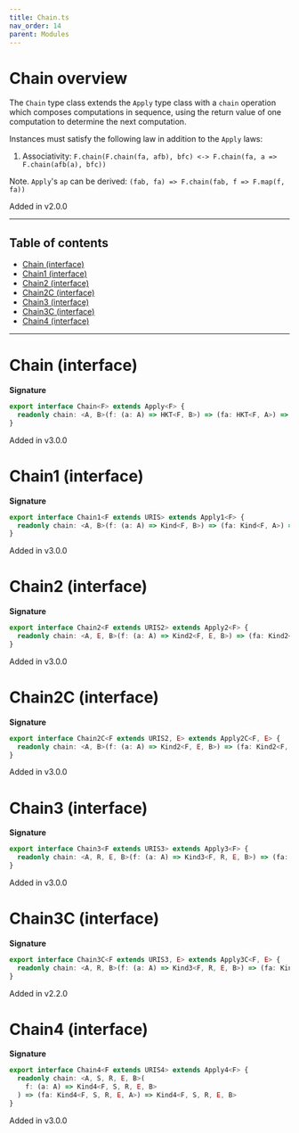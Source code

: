 ```yaml
---
title: Chain.ts
nav_order: 14
parent: Modules
---
```


# Chain overview

The `Chain` type class extends the `Apply` type class with a `chain` operation which composes computations in
sequence, using the return value of one computation to determine the next computation.

Instances must satisfy the following law in addition to the `Apply` laws:

1. Associativity: `F.chain(F.chain(fa, afb), bfc) <-> F.chain(fa, a => F.chain(afb(a), bfc))`

Note. `Apply`'s `ap` can be derived: `(fab, fa) => F.chain(fab, f => F.map(f, fa))`

Added in v2.0.0

---

<h2 class="text-delta">Table of contents</h2>

- [Chain (interface)](#chain-interface)
- [Chain1 (interface)](#chain1-interface)
- [Chain2 (interface)](#chain2-interface)
- [Chain2C (interface)](#chain2c-interface)
- [Chain3 (interface)](#chain3-interface)
- [Chain3C (interface)](#chain3c-interface)
- [Chain4 (interface)](#chain4-interface)

---

# Chain (interface)

**Signature**

```ts
export interface Chain<F> extends Apply<F> {
  readonly chain: <A, B>(f: (a: A) => HKT<F, B>) => (fa: HKT<F, A>) => HKT<F, B>
}
```

Added in v3.0.0

# Chain1 (interface)

**Signature**

```ts
export interface Chain1<F extends URIS> extends Apply1<F> {
  readonly chain: <A, B>(f: (a: A) => Kind<F, B>) => (fa: Kind<F, A>) => Kind<F, B>
}
```

Added in v3.0.0

# Chain2 (interface)

**Signature**

```ts
export interface Chain2<F extends URIS2> extends Apply2<F> {
  readonly chain: <A, E, B>(f: (a: A) => Kind2<F, E, B>) => (fa: Kind2<F, E, A>) => Kind2<F, E, B>
}
```

Added in v3.0.0

# Chain2C (interface)

**Signature**

```ts
export interface Chain2C<F extends URIS2, E> extends Apply2C<F, E> {
  readonly chain: <A, B>(f: (a: A) => Kind2<F, E, B>) => (fa: Kind2<F, E, A>) => Kind2<F, E, B>
}
```

Added in v3.0.0

# Chain3 (interface)

**Signature**

```ts
export interface Chain3<F extends URIS3> extends Apply3<F> {
  readonly chain: <A, R, E, B>(f: (a: A) => Kind3<F, R, E, B>) => (fa: Kind3<F, R, E, A>) => Kind3<F, R, E, B>
}
```

Added in v3.0.0

# Chain3C (interface)

**Signature**

```ts
export interface Chain3C<F extends URIS3, E> extends Apply3C<F, E> {
  readonly chain: <A, R, B>(f: (a: A) => Kind3<F, R, E, B>) => (fa: Kind3<F, R, E, A>) => Kind3<F, R, E, B>
}
```

Added in v2.2.0

# Chain4 (interface)

**Signature**

```ts
export interface Chain4<F extends URIS4> extends Apply4<F> {
  readonly chain: <A, S, R, E, B>(
    f: (a: A) => Kind4<F, S, R, E, B>
  ) => (fa: Kind4<F, S, R, E, A>) => Kind4<F, S, R, E, B>
}
```

Added in v3.0.0
